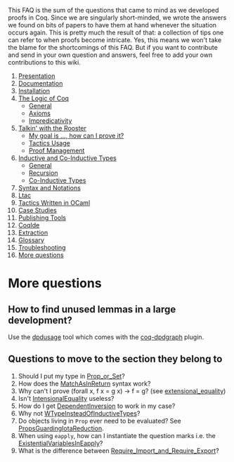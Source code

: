This FAQ is the sum of the questions that came to mind as we developed proofs in Coq. Since we are singularly short-minded, we wrote the answers we found on bits of papers to have them at hand whenever the situation occurs again. This is pretty much the result of that: a collection of tips one can refer to when proofs become intricate. Yes, this means we won't take the blame for the shortcomings of this FAQ. But if you want to contribute and send in your own question and answers, feel free to add your own contributions to this wiki.

1. [Presentation](Presentation)
2. [Documentation](Documentation)
3. [Installation](Installation)
4. [The Logic of Coq](The-Logic-of-Coq)
    * [General](The-Logic-of-Coq#general)
    * [Axioms](The-Logic-of-Coq#axioms)
    * [Impredicativity](The-Logic-of-Coq#impredicativity)
5. [Talkin' with the Rooster](Talkin'-with-the-Rooster)
    * [My goal is ..., how can I prove it?](Talkin'-with-the-Rooster#my-goal-is--how-can-i-prove-it)
    * [Tactics Usage](Talkin'-with-the-Rooster#tactics-usage)
    * [Proof Management](Talkin'-with-the-Rooster#proof-management)
6. [Inductive and Co-Inductive Types](Inductive-and-Co-Inductive-Types)
    * [General](Inductive-and-Co-Inductive-Types#general)
    * [Recursion](Inductive-and-Co-Inductive-Types#recursion)
    * [Co-Inductive Types](Inductive-and-Co-Inductive-Types#co-inductive-types)
7. [Syntax and Notations](Syntax-and-Notations)
8. [Ltac](Ltac)
9. [Tactics Written in OCaml](Tactics-Written-in-OCaml)
10. [Case Studies](Case-Studies)
11. [Publishing Tools](Publishing-Tools)
12. [CoqIde](CoqIde)
13. [Extraction](Extraction)
14. [Glossary](Glossary)
15. [Troubleshooting](Troubleshooting)
16. [More questions](#more-questions)

# More questions

## How to find unused lemmas in a large development?

Use the [dpdusage](https://github.com/Karmaki/coq-dpdgraph#dpdusage-find-unused-definitions-via-dpd-file) tool which comes with the [coq-dpdgraph](https://github.com/Karmaki/coq-dpdgraph) plugin.

## Questions to move to the section they belong to

1.  Should I put my type in [Prop\_or\_Set](Prop_or_Set)?
2.  How does the [MatchAsInReturn](MatchAsInReturn) syntax work?
3.  Why can't I prove (forall x, f x = g x) -&gt; f = g? (see [extensional\_equality](extensional_equality))
4.  Isn't [IntensionalEquality](IntensionalEquality) useless?
5.  How do I get [DependentInversion](DependentInversion) to work in my case?
6.  Why not [WTypeInsteadOfInductiveTypes](WTypeInsteadOfInductiveTypes)?
9.  Do objects living in `Prop` ever need to be evaluated? See [PropsGuardingIotaReduction](PropsGuardingIotaReduction).
10. When using `eapply`, how can I instantiate the question marks i.e. the [ExistentialVariablesInEapply](ExistentialVariablesInEapply)?
11. What is the difference between [Require\_Import\_and\_Require\_Export](Require_Import_and_Require_Export)?


